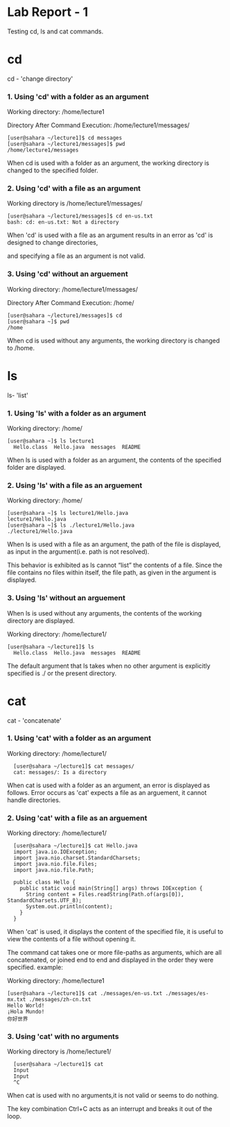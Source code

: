 # **Lab Report - 1**

Testing cd, ls and  cat commands.


# cd
cd - 'change directory'
 
### 1. Using 'cd' with a folder as an argument
    

Working directory: /home/lecture1

Directory After Command Execution: /home/lecture1/messages/
```
[user@sahara ~/lecture1]$ cd messages
[user@sahara ~/lecture1/messages]$ pwd
/home/lecture1/messages
```
When cd is used with a folder as an argument, the working directory is 
changed to the specified folder.

### 2. Using 'cd' with a file as an argument

Working directory is /home/lecture1/messages/
```
[user@sahara ~/lecture1/messages]$ cd en-us.txt 
bash: cd: en-us.txt: Not a directory
```
When 'cd' is used with a file as an argument results in an error as
'cd' is designed to change directories,

and specifying a file as an argument is not valid.

### 3. Using 'cd' without an arguement

Working directory: /home/lecture1/messages/

Directory After Command Execution: /home/
```
[user@sahara ~/lecture1/messages]$ cd
[user@sahara ~]$ pwd
/home
  ```
When cd is used without any arguments, the working directory is changed to /home.


# ls

ls- 'list'

### 1. Using 'ls' with a folder as an argument

Working directory: /home/
```
[user@sahara ~]$ ls lecture1
  Hello.class  Hello.java  messages  README
```

When ls is used with a folder as an argument, the contents of the specified 
folder are displayed.


### 2. Using 'ls' with a file as an arguement

Working directory: /home/
```
[user@sahara ~]$ ls lecture1/Hello.java
lecture1/Hello.java
[user@sahara ~]$ ls ./lecture1/Hello.java
./lecture1/Hello.java
```

When ls is used with a file as an argument, the path of the file is displayed,
as input in the argument(i.e. path is not resolved).

This behavior is exhibited as ls cannot “list” the contents of a file. 
Since the file contains no files within itself, the file path, as given in the argument is displayed.

### 3. Using 'ls' without an arguement

When ls is used without any arguments, the contents of the working directory are displayed.

Working directory: /home/lecture1/
```
[user@sahara ~/lecture1]$ ls
  Hello.class  Hello.java  messages  README
```
The default argument that ls takes when no other argument is explicitly specified is ./ or the present directory.

# cat
cat - 'concatenate'

### 1. Using 'cat' with a folder as an argument

Working directory: /home/lecture1/

```
  [user@sahara ~/lecture1]$ cat messages/
  cat: messages/: Is a directory
```
When cat is used with a folder as an argument, an error is displayed as follows. 
Error occurs as 'cat' expects a file as an arguement, it cannot handle directories.


### 2. Using 'cat' with a file as an arguement

Working directory: /home/lecture1/

```
  [user@sahara ~/lecture1]$ cat Hello.java
  import java.io.IOException;
  import java.nio.charset.StandardCharsets;
  import java.nio.file.Files;
  import java.nio.file.Path;
  
  public class Hello {
    public static void main(String[] args) throws IOException {
      String content = Files.readString(Path.of(args[0]), StandardCharsets.UTF_8);    
      System.out.println(content);
    }
  }
```

 When 'cat' is used, it displays the content of the specified file, it is useful to view the contents of a file without opening it.
 
The command cat takes one or more file-paths as arguments, which are all concatenated, or joined end to end and displayed in the order they were specified.
example:

Working directory: /home/lecture1
```
[user@sahara ~/lecture1]$ cat ./messages/en-us.txt ./messages/es-mx.txt ./messages/zh-cn.txt 
Hello World!
¡Hola Mundo!
你好世界
```



### 3. Using 'cat' with no arguments

Working directory is /home/lecture1/
```
  [user@sahara ~/lecture1]$ cat
  Input
  Input
  ^C
  ```

When cat is used with no arguments,it is not valid or seems to do nothing.

The key combination Ctrl+C acts as an interrupt and breaks it out of the loop.




